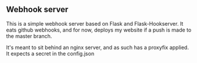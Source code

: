 ## Webhook server

This is a simple webhook server based on Flask and Flask-Hookserver. It eats github webhooks, and for now, deploys
my website if a push is made to the master branch.

It's meant to sit behind an nginx server, and as such has a proxyfix applied.
It expects a secret in the config.json
